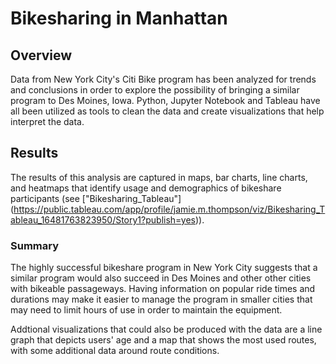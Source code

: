 # Bikesharing in Manhattan

## Overview

Data from New York City's Citi Bike program has been analyzed for trends and conclusions in order to explore the possibility of bringing a similar program to Des Moines, Iowa. Python, Jupyter Notebook and Tableau have all been utilized as tools to clean the data and create visualizations that help interpret the data.

## Results

The results of this analysis are captured in maps, bar charts, line charts, and heatmaps that identify usage and demographics of bikeshare participants (see ["Bikesharing_Tableau"] (https://public.tableau.com/app/profile/jamie.m.thompson/viz/Bikesharing_Tableau_16481763823950/Story1?publish=yes)).

### Summary

The highly successful bikeshare program in New York City suggests that a similar program would also succeed in Des Moines and other other cities with bikeable passageways. Having information on popular ride times and durations may make it easier to manage the program in smaller cities that may need to limit hours of use in order to maintain the equipment.

Addtional visualizations that could also be produced with the data are a line graph that depicts users' age and a map that shows the most used routes, with some additional data around route conditions.
